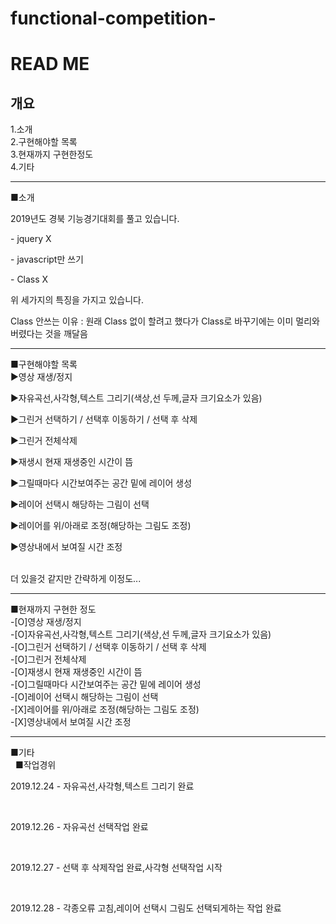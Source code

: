 functional-competition-
======
READ ME
======
개요
-----
1.소개<br>
2.구현해야할 목록<br>
3.현재까지 구현한정도<br>
4.기타<br>
<hr></hr>
■소개
<br>
<p>2019년도 경북 기능경기대회를 풀고 있습니다.</p>
<p>- jquery X</p>
<p>- javascript만 쓰기</p>
<p>- Class X</p>
<p>위 세가지의 특징을 가지고 있습니다.</p>
<p>Class 안쓰는 이유 : 원래 Class 없이 할려고 했다가 Class로 바꾸기에는 이미 멀리와버렸다는 것을 깨달음</p>
<hr></hr>
■구현해야할 목록
<br>
▶영상 재생/정지<br>

▶자유곡선,사각형,텍스트 그리기(색상,선 두께,글자 크기요소가 있음)<br>

▶그린거 선택하기 / 선택후 이동하기 / 선택 후 삭제<br>

▶그린거 전체삭제<br>

▶재생시 현재 재생중인 시간이 뜸<br>

▶그릴때마다 시간보여주는 공간 밑에 레이어 생성<br>

▶레이어 선택시 해당하는 그림이 선택<br>

▶레이어를 위/아래로 조정(해당하는 그림도 조정)<br>

▶영상내에서 보여질 시간 조정<br>
<br>
<p>더 있을것 같지만 간략하게 이정도...</p>
<hr></hr>
■현재까지 구현한 정도
<br>
-[O]영상 재생/정지<br>
-[O]자유곡선,사각형,텍스트 그리기(색상,선 두께,글자 크기요소가 있음)<br>
-[O]그린거 선택하기 / 선택후 이동하기 / 선택 후 삭제<br>
-[O]그린거 전체삭제<br>
-[O]재생시 현재 재생중인 시간이 뜸<br>
-[O]그릴때마다 시간보여주는 공간 밑에 레이어 생성<br>
-[O]레이어 선택시 해당하는 그림이 선택<br>
-[X]레이어를 위/아래로 조정(해당하는 그림도 조정)<br>
-[X]영상내에서 보여질 시간 조정<br>
<hr></hr>
■기타
<br>
&nbsp;&nbsp;■작업경위
&nbsp;&nbsp;&nbsp;&nbsp;<p>2019.12.24 - 자유곡선,사각형,텍스트 그리기 완료</p>
&nbsp;&nbsp;&nbsp;&nbsp;<p>2019.12.26 - 자유곡선 선택작업 완료</p>
&nbsp;&nbsp;&nbsp;&nbsp;<p>2019.12.27 - 선택 후 삭제작업 완료,사각형 선택작업 시작</p>
&nbsp;&nbsp;&nbsp;&nbsp;<p>2019.12.28 - 각종오류 고침,레이어 선택시 그림도 선택되게하는 작업 완료</p>
